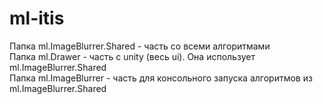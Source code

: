 # ml-itis
Папка ml.ImageBlurrer.Shared - часть со всеми алгоритмами  
Папка ml.Drawer - часть с unity (весь ui). Она использует ml.ImageBlurrer.Shared  
Папка ml.ImageBlurrer - часть для консольного запуска алгоритмов из ml.ImageBlurrer.Shared  
